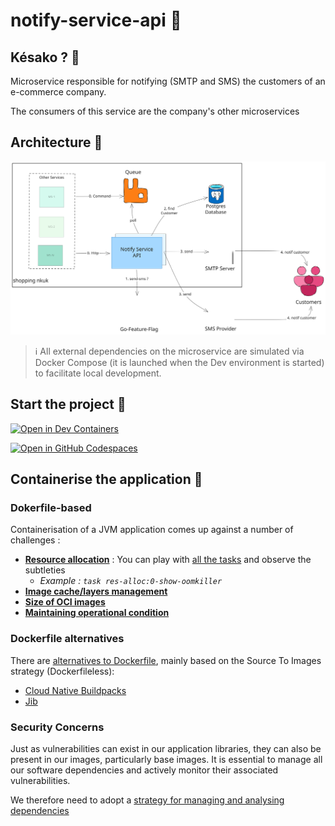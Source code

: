 # notify-service-api 📢

## Késako ? 🧐
Microservice responsible for notifying (SMTP and SMS) the customers of an e-commerce company.

The consumers of this service are the company's other microservices

## Architecture 📐

![Architecture](./docs/images/archi.excalidraw.svg)

> ℹ️ All external dependencies on the microservice are simulated via Docker Compose (it is launched when the Dev environment is started) to facilitate local development.

## Start the project 🚀

[![Open in Dev Containers](https://img.shields.io/static/v1?label=Dev%20Containers&message=Open&color=blue&logo=visualstudiocode)](https://vscode.dev/redirect?url=vscode://ms-vscode-remote.remote-containers/cloneInVolume?url=https://github.com/nzuguem/notify-service-api)

[![Open in GitHub Codespaces](https://github.com/codespaces/badge.svg)](https://codespaces.new/nzuguem/notify-service-api)

## Containerise the application 🐳

### Dokerfile-based

Containerisation of a JVM application comes up against a number of challenges :

- [**Resource allocation**](demos/resources-allocation) : You can play with [all the tasks](demos/resources-allocation/tasks.yml) and observe the subtleties
  - *Example : `task res-alloc:0-show-oomkiller`*
- [**Image cache/layers management**](demos/caching)
- [**Size of OCI images**](demos/sizing/)
- [**Maintaining operational condition**](demos/mco/)


### Dockerfile alternatives

There are [alternatives to Dockerfile](demos/alt-dockerfiles/tasks.yml), mainly based on the Source To Images strategy (Dockerfileless):

- [Cloud Native Buildpacks][cnb-doc]
- [Jib][jib-gh]

### Security Concerns

Just as vulnerabilities can exist in our application libraries, they can also be present in our images, particularly base images. It is essential to manage all our software dependencies and actively monitor their associated vulnerabilities.

We therefore need to adopt a [strategy for managing and analysing dependencies](demos/security/tasks.yml)

<!-- Links -->
[cnb-doc]: https://buildpacks.io/
[jib-gh]: https://github.com/GoogleContainerTools/jib
